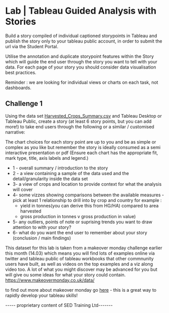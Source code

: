 # Lab | Tableau Guided Analysis with Stories

Build a story compiled of individual captioned storypoints in Tableau and publish the story only to your tableau public account, in order to submit the url via the Student Portal. 

Utilise the annotation and duplicate storypoint features within the Story which will guide the end user through the story you want to tell with your data.  For each page of your story you should consider data visualisation best practices. 

Reminder : we are looking for individual views or charts on each task, not dashboards. 

## Challenge 1 

Using the data set [Harvested_Crops_Summary.csv](Harvested_Crops_Summary.csv) 
and Tableau Desktop or Tableau Public, create a story (at least 6 story points, but you can add more!) to take end users through the following or a similar / customised narrative: 

The chart choices for each story point are up to you and be as simple or complex as you like but remember the story is ideally consumed as a semi interactive presentation or pdf
(Ensure each chart has the appropriate fit, mark type, title, axis labels and legend.) 

* 1 - overall summary / introduction to the story
* 2 -  a view containing a sample of the data used and the detail/granularity inside the data set
* 3-  a view of crops and location to provide context for what the analysis will cover
* 4-  some vizzes showing comparisons between the available measures - pick at least 1 relationship to drill into by crop and country 
  for example : 
  - yield in tonnes(you can derive this from HG/HA) compared to area harvested
  - gross production in tonnes v gross production in value) 
* 5- any outliers, points of note or suprising trends you want to draw attention to with your story? 
* 6- what do you want the end user to remember about your story (conclusion / main findings)



This dataset for this lab is taken from a makeover monday challenge earlier this month (14.03) which means you will find lots of examples online via twitter and tableau public of tableau workbooks that other commnunity users have built, as well as videos on the top examples and a viz along video too. 
A lot of what you might discover may be advanced for you but will give ou some ideas for what your story could contain. 
https://www.makeovermonday.co.uk/data/

to find out more about makeover monday go [here](https://www.makeovermonday.co.uk/) - this is a great way to rapidly develop your tableau skills!

----- proprietary content of SED Training Ltd-------
